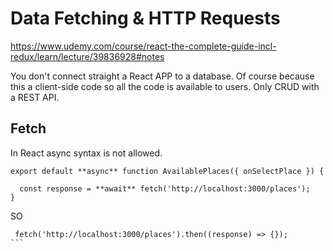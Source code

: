 # Data Fetching & HTTP Requests

https://www.udemy.com/course/react-the-complete-guide-incl-redux/learn/lecture/39836928#notes

You don't connect straight a React APP to a database. Of course because this a client-side code so all the code is available to users.
Only CRUD with a REST API.

## Fetch

In React async syntax is not allowed.

```
export default **async** function AvailablePlaces({ onSelectPlace }) {

  const response = **await** fetch('http://localhost:3000/places');
}
```

SO

````
 fetch('http://localhost:3000/places').then((response) => {});
```
````
